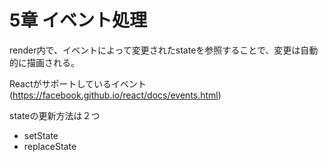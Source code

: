 # 5章 イベント処理

render内で、イベントによって変更されたstateを参照することで、変更は自動的に描画される。

Reactがサポートしているイベント(https://facebook.github.io/react/docs/events.html)

stateの更新方法は２つ

* setState
* replaceState
